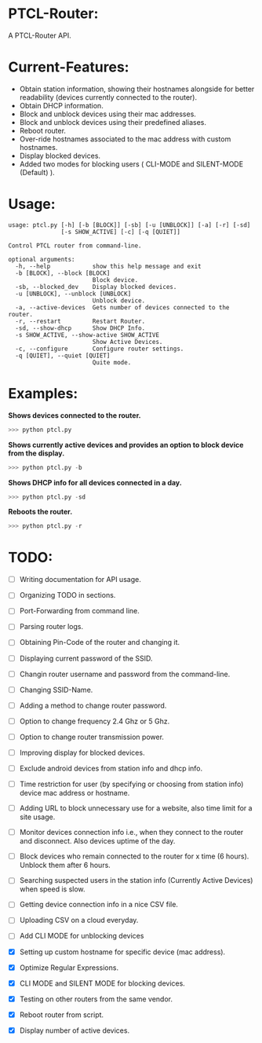 # PTCL-Router:

A PTCL-Router API.

# Current-Features:

- Obtain station information, showing their hostnames alongside for better readability (devices currently connected to the router).
- Obtain DHCP information.
- Block and unblock devices using their mac addresses.
- Block and unblock devices using their predefined aliases. 
- Reboot router.
- Over-ride hostnames associated to the mac address with custom hostnames.
- Display blocked devices.
- Added two modes for blocking users ( CLI-MODE and SILENT-MODE (Default) ).

# Usage:

```
usage: ptcl.py [-h] [-b [BLOCK]] [-sb] [-u [UNBLOCK]] [-a] [-r] [-sd]
               [-s SHOW_ACTIVE] [-c] [-q [QUIET]]

Control PTCL router from command-line.

optional arguments:
  -h, --help            show this help message and exit
  -b [BLOCK], --block [BLOCK]
                        Block device.
  -sb, --blocked_dev    Display blocked devices.
  -u [UNBLOCK], --unblock [UNBLOCK]
                        Unblock device.
  -a, --active-devices  Gets number of devices connected to the router.
  -r, --restart         Restart Router.
  -sd, --show-dhcp      Show DHCP Info.
  -s SHOW_ACTIVE, --show-active SHOW_ACTIVE
                        Show Active Devices.
  -c, --configure       Configure router settings.
  -q [QUIET], --quiet [QUIET]
                        Quite mode.
```

# Examples:

**Shows devices connected to the router.**

```python
>>> python ptcl.py
``` 

**Shows currently active devices and provides an option to block device from the display.**

```python 
>>> python ptcl.py -b
``` 

**Shows DHCP info for all devices connected in a day.**

```python
>>> python ptcl.py -sd
```

**Reboots the router.**

```python
>>> python ptcl.py -r
```

# TODO:

- [ ] Writing documentation for API usage.
- [ ] Organizing TODO in sections.
- [ ] Port-Forwarding from command line.
- [ ] Parsing router logs.
- [ ] Obtaining Pin-Code of the router and changing it.
- [ ] Displaying current password of the SSID.
- [ ] Changin router username and password from the command-line.
- [ ] Changing SSID-Name.
- [ ] Adding a method to change router password.
- [ ] Option to change frequency 2.4 Ghz or 5 Ghz. 
- [ ] Option to change router transmission power.
- [ ] Improving display for blocked devices.
- [ ] Exclude android devices from station info and dhcp info.
- [ ] Time restriction for user (by specifying or choosing from station info) device mac address or hostname.
- [ ] Adding URL to block unnecessary use for a website, also time limit for a site usage.
- [ ] Monitor devices connection info i.e., when they connect to the router and disconnect. Also devices uptime of the day.
- [ ] Block devices who remain connected to the router for x time (6 hours). Unblock them after 6 hours.
- [ ] Searching suspected users in the station info (Currently Active Devices) when speed is slow.
- [ ] Getting device connection info in a nice CSV file.
- [ ] Uploading CSV on a cloud everyday.
- [ ] Add CLI MODE for unblocking devices
- [X] Setting up custom hostname for specific device (mac address).
- [X] Optimize Regular Expressions.
- [X] CLI MODE and SILENT MODE for blocking devices.
- [X] Testing on other routers from the same vendor.
- [X] Reboot router from script.
- [X] Display number of active devices.




